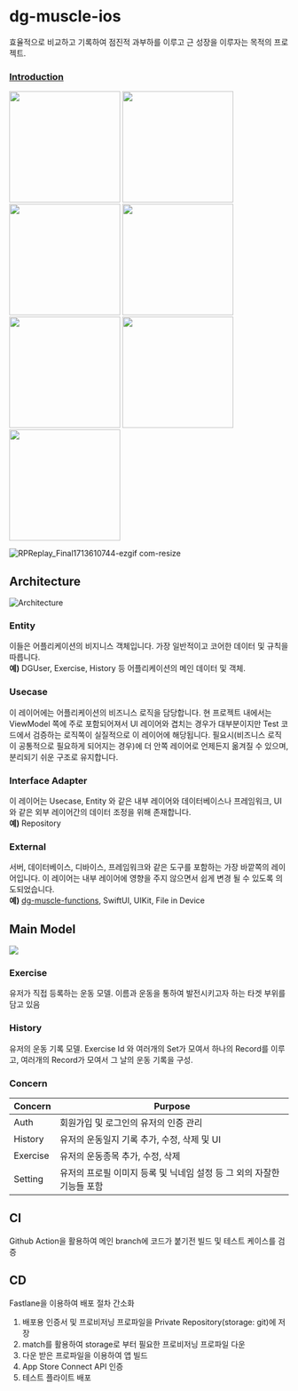 # dg-muscle-ios

효율적으로 비교하고 기록하여 점진적 과부하를 이루고 근 성장을 이루자는 목적의 프로젝트.

### [Introduction](https://judicious-hoof-33e.notion.site/dgmuscle-ios-a7162152c1594a09902d7d6c07da8bdd?pvs=74)

<div>
  <img src="https://github.com/donggyushin/dg-muscle-ios/assets/34573243/336a9f76-1897-4ff9-9955-a9b287f5577f" width=200 />
  <img src="https://github.com/donggyushin/dg-muscle-ios/assets/34573243/f38bd62b-52ad-442d-ada8-050c198996a4" width=200 />
  <img src="https://github.com/donggyushin/dg-muscle-ios/assets/34573243/c1e9dee3-7fdc-4b2f-9c59-cdc7b7488584" width=200 />
  <img src="https://github.com/donggyushin/dg-muscle-ios/assets/34573243/a0d03403-ffdf-4039-9d1e-c4a739263223" width=200 />
  <img src="https://github.com/donggyushin/dg-muscle-ios/assets/34573243/1c1838e7-8050-41c3-8f6c-4e93e17f6c76" width=200 />
  <img src="https://github.com/donggyushin/dg-muscle-ios/assets/34573243/b253ca7f-85b1-4fd1-a2c7-efb024fb15a4" width=200 />
  <img src="https://github.com/donggyushin/dg-muscle-ios/assets/34573243/d0386438-5300-4511-98df-41dbb86390af" width=200 />
</div>

![RPReplay_Final1713610744-ezgif com-resize](https://github.com/donggyushin/dg-muscle-ios/assets/34573243/5067705b-f234-47f5-8ca8-df15cbf625ca)

## Architecture
![Architecture](https://github.com/donggyushin/dg-muscle-ios/assets/34573243/8dc77855-10d8-4b71-ab5d-2df01beaef2b)

### Entity
이들은 어플리케이션의 비지니스 객체입니다. 가장 일반적이고 코어한 데이터 및 규칙을 따릅니다. <br />
__예)__ DGUser, Exercise, History 등 어플리케이션의 메인 데이터 및 객체.

### Usecase
이 레이어에는 어플리케이션의 비즈니스 로직을 담당합니다. 현 프로젝트 내에서는 ViewModel 쪽에 주로 포함되어져서 UI 레이어와 겹치는 경우가 대부분이지만 Test 코드에서 검증하는 로직쪽이 실질적으로 이 레이어에 해당됩니다. 
필요시(비즈니스 로직이 공통적으로 필요하게 되어지는 경우)에 더 안쪽 레이어로 언제든지 옮겨질 수 있으며, 분리되기 쉬운 구조로 유지합니다.


### Interface Adapter
이 레이어는 Usecase, Entity 와 같은 내부 레이어와 데이터베이스나 프레임워크, UI와 같은 외부 레이어간의 데이터 조정을 위해 존재합니다. <br />
__예)__ Repository

### External
서버, 데이터베이스, 디바이스, 프레임워크와 같은 도구를 포함하는 가장 바깥쪽의 레이어입니다. 이 레이어는 내부 레이어에 영향을 주지 않으면서 쉽게 변경 될 수 있도록 의도되었습니다. <br />
__예)__ [dg-muscle-functions](https://github.com/donggyushin/dg-muscle-funcstions), SwiftUI, UIKit, File in Device

## Main Model

<img src="https://github.com/donggyushin/dg-muscle-ios/assets/34573243/4bd3b634-8100-4719-8ae7-e1c32389dc38" />

### Exercise

유저가 직접 등록하는 운동 모델. 이름과 운동을 통하여 발전시키고자 하는 타겟 부위를 담고 있음

### History

유저의 운동 기록 모델. Exercise Id 와 여러개의 Set가 모여서 하나의 Record를 이루고, 여러개의 Record가 모여서 그 날의 운동 기록을 구성.

### Concern

| Concern  | Purpose                                                                |
| -------- | ---------------------------------------------------------------------- |
| Auth     | 회원가입 및 로그인의 유저의 인증 관리                                  |
| History  | 유저의 운동일지 기록 추가, 수정, 삭제 및 UI                            |
| Exercise | 유저의 운동종목 추가, 수정, 삭제                                       |
| Setting  | 유저의 프로필 이미지 등록 및 닉네임 설정 등 그 외의 자잘한 기능들 포함 |

## CI

Github Action을 활용하여 메인 branch에 코드가 붙기전 빌드 및 테스트 케이스를 검증

## CD

Fastlane을 이용하여 배포 절차 간소화

1. 배포용 인증서 및 프로비저닝 프로파일을 Private Repository(storage: git)에 저장
2. match를 활용하여 storage로 부터 필요한 프로비저닝 프로파일 다운
3. 다운 받은 프로파일을 이용하여 앱 빌드
4. App Store Connect API 인증
5. 테스트 플라이트 배포
